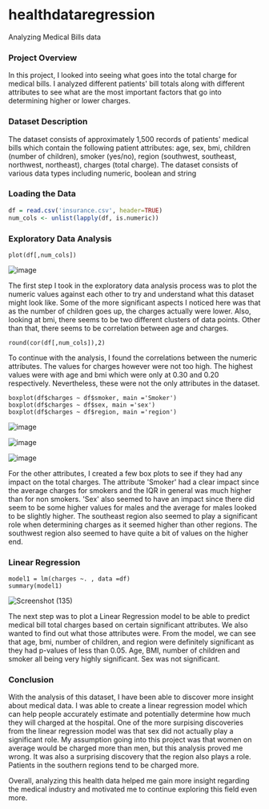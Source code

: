 # healthdataregression
Analyzing Medical Bills data

### Project Overview
In this project, I looked into seeing what goes into the total charge for medical bills. I analyzed different patients' bill totals along with different attributes to see what are the most important factors that go into determining higher or lower charges. 

### Dataset Description
The dataset consists of approximately 1,500 records of patients' medical bills which contain the following patient attributes: age, sex, bmi, children (number of children), smoker (yes/no), region (southwest, southeast, northwest, northeast), charges (total charge). The dataset consists of various data types including numeric, boolean and string

### Loading the Data
```r
df = read.csv('insurance.csv', header=TRUE)
num_cols <- unlist(lapply(df, is.numeric))  
```

### Exploratory Data Analysis
```{r}
plot(df[,num_cols])
```

![image](https://user-images.githubusercontent.com/114118047/192162626-59be2efa-5ddc-4395-a897-f63a66d89585.png)

The first step I took in the exploratory data analysis process was to plot the numeric values against each other to try and understand what this dataset might look like. Some of the more significant aspects I noticed here was that as the number of children goes up, the charges actually were lower. Also, looking at bmi, there seems to be two different clusters of data points. Other than that, there seems to be  correlation between age and charges.

```{r}
round(cor(df[,num_cols]),2)
```

To continue with the analysis, I found the correlations between the numeric attributes. The values for charges however were not too high. The highest values were with age and bmi which were only at 0.30 and 0.20 respectively. Nevertheless, these were not the only attributes in the dataset.

```{r}
boxplot(df$charges ~ df$smoker, main ='Smoker')
boxplot(df$charges ~ df$sex, main ='sex')
boxplot(df$charges ~ df$region, main ='region')
```

![image](https://user-images.githubusercontent.com/114118047/192162734-40fbe33d-7121-49e1-a878-ba96ee5af90c.png)

![image](https://user-images.githubusercontent.com/114118047/192162746-b8231f1c-a50c-41d0-ba97-9cd429737e87.png)

![image](https://user-images.githubusercontent.com/114118047/192162750-d65e6aa2-6dfe-4356-9169-b5c8d90de65b.png)

For the other attributes, I created a few box plots to see if they had any impact on the total charges. The attribute 'Smoker' had a clear impact since the average charges for smokers and the IQR in general was much higher than for non smokers. 'Sex' also seemed to have an impact since there did seem to be some higher values for males and the average for males looked to be slightly higher. The southeast region also seemed to play a significant role when determining charges as it seemed higher than other regions. The southwest region also seemed to have quite a bit of values on the higher end.

### Linear Regression
```{r}
model1 = lm(charges ~. , data =df)
summary(model1)
```
![Screenshot (135)](https://user-images.githubusercontent.com/114118047/192162874-39bada6a-6f8e-4db0-97f4-1c502910de3a.png)

The next step was to plot a Linear Regression model to be able to predict medical bill total charges based on certain significant attributes. We also wanted to find out what those attributes were. From the model, we can see that age, bmi, number of children, and region were definitely significant as they had p-values of less than 0.05. Age, BMI, number of children and smoker all being very highly significant. Sex was not significant. 


### Conclusion
With the analysis of this dataset, I have been able to discover more insight about medical data. I was able to create a linear regression model which can help people accurately estimate and potentially determine how much they will charged at the hospital. One of the more surpising discoveries from the linear regression model was that sex did not actually play a significant role. My assumption going into this project was that women on average would be charged more than men, but this analysis proved me wrong. It was also a surprising discovery that the region also plays a role. Patients in the southern regions tend to be charged more. 

Overall, analyzing this health data helped me gain more insight regarding the medical industry and motivated me to continue exploring this field even more.
